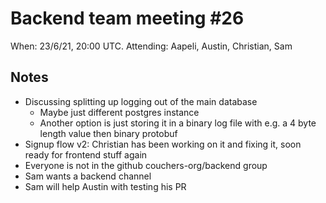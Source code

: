 # Backend team meeting #26

When: 23/6/21, 20:00 UTC.
Attending: Aapeli, Austin, Christian, Sam

## Notes

* Discussing splitting up logging out of the main database
  - Maybe just different postgres instance
  - Another option is just storing it in a binary log file with e.g. a 4 byte length value then binary protobuf
* Signup flow v2: Christian has been working on it and fixing it, soon ready for frontend stuff again
* Everyone is not in the github couchers-org/backend group
* Sam wants a backend channel
* Sam will help Austin with testing his PR
